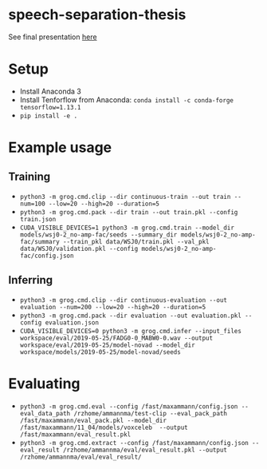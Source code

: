 speech-separation-thesis
==============================

See final presentation [here](https://maxammann.github.io/speech-separation-presentation/index.html)



# Setup

* Install Anaconda 3
* Install Tenforflow from Anaconda: `conda install -c conda-forge tensorflow=1.13.1`
* `pip install -e .`

# Example usage

## Training

* `python3 -m grog.cmd.clip --dir continuous-train --out train --num=100 --low=20 --high=20 --duration=5`
* `python3 -m grog.cmd.pack --dir train --out train.pkl --config train.json`
* `CUDA_VISIBLE_DEVICES=1 python3 -m grog.cmd.train --model_dir models/wsj0-2_no-amp-fac/seeds --summary_dir models/wsj0-2_no-amp-fac/summary --train_pkl data/WSJ0/train.pkl --val_pkl data/WSJ0/validation.pkl --config models/wsj0-2_no-amp-fac/config.json`

## Inferring

* `python3 -m grog.cmd.clip --dir continuous-evaluation --out evaluation --num=200 --low=20 --high=20 --duration=5`
* `python3 -m grog.cmd.pack --dir evaluation --out evaluation.pkl --config evaluation.json`
* `CUDA_VISIBLE_DEVICES=0 python3 -m grog.cmd.infer --input_files workspace/eval/2019-05-25/FADG0-0_MABW0-0.wav --output workspace/eval/2019-05-25/model-novad --model_dir workspace/models/2019-05-25/model-novad/seeds`

# Evaluating

* `python3 -m grog.cmd.eval --config /fast/maxammann/config.json --eval_data_path /rzhome/ammannma/test-clip --eval_pack_path /fast/maxammann/eval_pack.pkl --model_dir /fast/maxammann/11_04/models/voxceleb  --output /fast/maxammann/eval_result.pkl`
* `python3 -m grog.cmd.extract --config /fast/maxammann/config.json --eval_result /rzhome/ammannma/eval/eval_result.pkl --output /rzhome/ammannma/eval/eval_result/`
